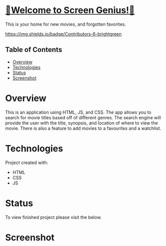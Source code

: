 


# <a href="https://screen-genius.github.io/">🍿Welcome to Screen Genius!🍿</a>
This is your home for new movies, and forgotten favorites.

https://img.shields.io/badge/Contributors-6-brightgreen


## Table of Contents
* [Overview](#Overview)
* [Technologies](#Technologies)
* [Status](#status)
* [Screenshot](#screenshot)

# Overview
This is an application using HTML, JS, and CSS. The app allows you to search for movie titles based off of different genres. The search engine will provide the user with the title, synopsis, and location of where to view the movie. There is also a feature to add movies to a favourites and a watchlist.

# Technologies
Project created with:
* HTML
* CSS
* JS

# Status
To view finished project please visit the below.


# Screenshot

